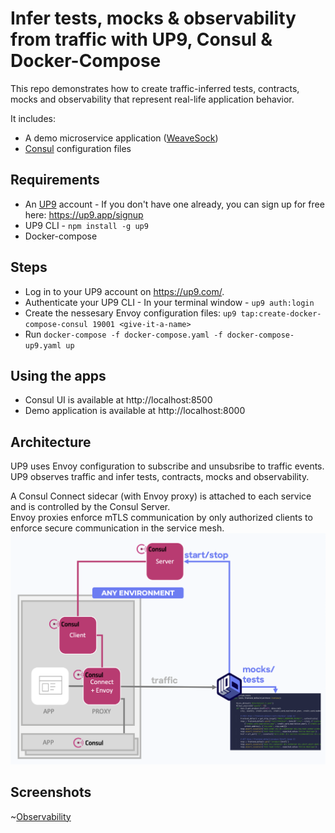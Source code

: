 # Infer tests, mocks & observability from traffic with UP9, Consul & Docker-Compose

This repo demonstrates how to create traffic-inferred tests, contracts, mocks and observability that represent real-life application behavior. 

It includes:
* A demo microservice application ([WeaveSock](https://microservices-demo.github.io/docs/load-test.html))
* [Consul](https://github.com/hashicorp/consul) configuration files

## Requirements 
* An [UP9](https://up9.com/) account - If you don't have one already, you can sign up for free here: https://up9.app/signup
* UP9 CLI - `npm install -g up9`
* Docker-compose

## Steps

* Log in to your UP9 account on https://up9.com/.
* Authenticate your UP9 CLI - In your terminal window - `up9 auth:login`
* Create the nessesary Envoy configuration files: `up9 tap:create-docker-compose-consul 19001 <give-it-a-name>`
* Run `docker-compose -f docker-compose.yaml -f docker-compose-up9.yaml up`

## Using the apps

* Consul UI is available at http://localhost:8500
* Demo application is available at http://localhost:8000

## Architecture
UP9 uses Envoy configuration to subscribe and unsubsribe to traffic events. UP9 observes traffic and infer tests, contracts, mocks and observability.

A Consul Connect sidecar (with Envoy proxy) is attached to each service and is controlled by the Consul Server.  
Envoy proxies enforce mTLS communication by only authorized clients to enforce secure communication in the service mesh.
![architecture](assets/architecture.png)

## Screenshots
~[Observability](assets/observability.png)
